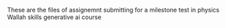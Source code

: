 These are the files of assignemnt submitting for a milestone test in physics Wallah skills  generative ai course

